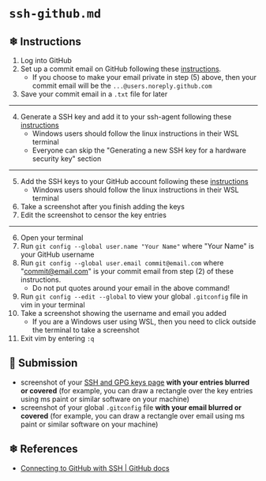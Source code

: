 # `ssh-github.md`

## ❄ Instructions

1) Log into GitHub
2) Set up a commit email on GitHub following these [instructions](https://docs.github.com/en/account-and-profile/setting-up-and-managing-your-personal-account-on-github/managing-email-preferences/setting-your-commit-email-address#setting-your-commit-email-address-on-github).
    - If you choose to make your email private in step (5) above, then your commit email will be the `...@users.noreply.github.com`
3) Save your commit email in a `.txt` file for later
---
4) Generate a SSH key and add it to your ssh-agent following these [instructions](https://docs.github.com/en/authentication/connecting-to-github-with-ssh/generating-a-new-ssh-key-and-adding-it-to-the-ssh-agent)
    - Windows users should follow the linux instructions in their WSL terminal
    - Everyone can skip the "Generating a new SSH key for a hardware security key" section
---
5) Add the SSH keys to your GitHub account following these [instructions](https://docs.github.com/en/authentication/connecting-to-github-with-ssh/adding-a-new-ssh-key-to-your-github-account)
    - Windows users should follow the linux instructions in their WSL terminal
6) Take a screenshot after you finish adding the keys
7) Edit the screenshot to censor the key entries
---
6) Open your terminal
7) Run `git config --global user.name "Your Name"` where "Your Name" is your GitHub username
8) Run `git config --global user.email commit@email.com` where "commit@email.com" is your commit email from step (2) of these instructions.
    - Do not put quotes around your email in the above command!
9) Run `git config --edit --global` to view your global `.gitconfig` file in vim in your terminal
10) Take a screenshot showing the username and email you added
    - If you are a Windows user using WSL, then you need to click outside the terminal to take a screenshot
11) Exit vim by entering `:q`

## 🌸 Submission

- screenshot of your [SSH and GPG keys page](https://github.com/settings/keys) **with your entries blurred or covered** (for example, you can draw a rectangle over the key entries using ms paint or similar software on your machine)
- screenshot of your global `.gitconfig` file **with your email blurred or covered** (for example, you can draw a rectangle over email using ms paint or similar software on your machine)

## ❄ References

- [Connecting to GitHub with SSH | GitHub docs](https://docs.github.com/en/authentication/connecting-to-github-with-ssh)
